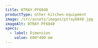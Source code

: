```yaml
---
title: BTRAY-PF6040
productType: other-kitchen-equipment
image: /src/assets/images/ptray6040.jpg
imageAlt: BTRAY-PF6040
specs:
  - label: Dimension
    value: 600*400 mm
---
```

